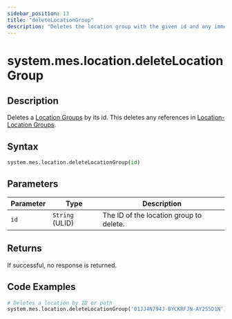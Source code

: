 ```yaml
---
sidebar_position: 13
title: "deleteLocationGroup"
description: "Deletes the location group with the given id and any immediate references to this location group if possible."
---
```


# system.mes.location.deleteLocationGroup

## Description

Deletes a [Location Groups](../../data-model/location-model/location) by its id.
This deletes any references in [Location-Location Groups](../../data-model/location-model/location-location-group).

## Syntax
```python
system.mes.location.deleteLocationGroup(id)
```

## Parameters

| Parameter  | Type            | Description                             |
|------------|-----------------|-----------------------------------------|
| `id`       | `String` (ULID) | The ID of the location group to delete. |

## Returns

If successful, no response is returned.

## Code Examples

```python
# Deletes a location by ID or path
system.mes.location.deleteLocationGroup('01JJ4N794J-BYCKRFJN-AY2S5D1N')
```
